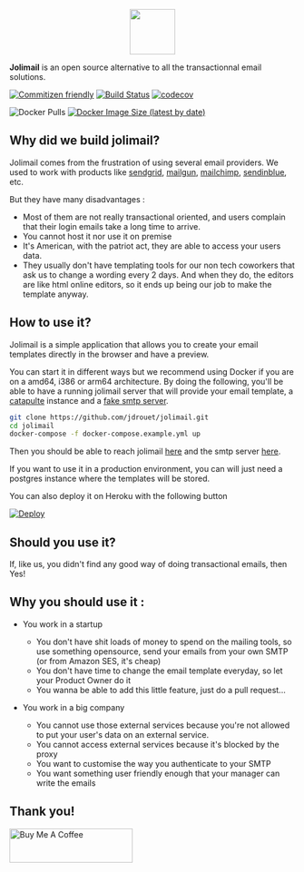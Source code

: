 <p align="center">
  <img height="80" src="https://raw.githubusercontent.com/jdrouet/jolimail/main/resources/logo.svg">
</p>

**Jolimail** is an open source alternative to all the transactionnal email solutions.

[![Commitizen friendly](https://img.shields.io/badge/commitizen-friendly-brightgreen.svg)](http://commitizen.github.io/cz-cli/)
[![Build Status](https://travis-ci.com/jdrouet/jolimail.svg?branch=main)](https://travis-ci.com/jdrouet/jolimail)
[![codecov](https://codecov.io/gh/jdrouet/jolimail/branch/mmain/graph/badge.svg)](https://codecov.io/gh/jdrouet/jolimail)

![Docker Pulls](https://img.shields.io/docker/pulls/jdrouet/jolimail)
[![Docker Image Size (latest by date)](https://img.shields.io/docker/image-size/jdrouet/jolimail?sort=date)](https://hub.docker.com/r/jdrouet/jolimail)

## Why did we build jolimail?

Jolimail comes from the frustration of using several email providers.
We used to work with products like [sendgrid](https://sendgrid.com/),
[mailgun](https://www.mailgun.com/), [mailchimp](https://mailchimp.com/), [sendinblue](https://www.sendinblue.com/), etc.

But they have many disadvantages :

- Most of them are not really transactional oriented, and users complain that their login emails take a long time to arrive.
- You cannot host it nor use it on premise
- It's American, with the patriot act, they are able to access your users data.
- They usually don't have templating tools for our non tech coworkers that ask us to change a wording every 2 days.
  And when they do, the editors are like html online editors, so it ends up being our job to make the template anyway.

## How to use it?

Jolimail is a simple application that allows you to create your email templates directly in the browser and have a preview.

You can start it in different ways but we recommend using Docker if you are on a amd64, i386 or arm64 architecture.
By doing the following, you'll be able to have a running jolimail server that will provide your email template, a [catapulte](https://github.com/jdrouet/catapulte) instance and a [fake smtp server](https://github.com/ReachFive/fake-smtp-server).

```bash
git clone https://github.com/jdrouet/jolimail.git
cd jolimail
docker-compose -f docker-compose.example.yml up
```

Then you should be able to reach jolimail [here](http://localhost:8080) and the smtp server [here](http://localhost:1080).

If you want to use it in a production environment, you can will just need a postgres instance where the templates will be stored.

You can also deploy it on Heroku with the following button

[![Deploy](https://www.herokucdn.com/deploy/button.svg)](https://heroku.com/deploy?template=https://github.com/jdrouet/jolimail)

## Should you use it?

If, like us, you didn't find any good way of doing transactional emails, then Yes!

## Why you should use it :

- You work in a startup

  - You don't have shit loads of money to spend on the mailing tools, so use something opensource, send your emails from your own SMTP (or from Amazon SES, it's cheap)
  - You don't have time to change the email template everyday, so let your Product Owner do it
  - You wanna be able to add this little feature, just do a pull request...

- You work in a big company

  - You cannot use those external services because you're not allowed to put your user's data on an external service.
  - You cannot access external services because it's blocked by the proxy
  - You want to customise the way you authenticate to your SMTP
  - You want something user friendly enough that your manager can write the emails

## Thank you!

<a href="https://www.buymeacoffee.com/jdrouet" target="_blank"><img src="https://cdn.buymeacoffee.com/buttons/v2/default-blue.png" alt="Buy Me A Coffee" style="height: 60px !important;width: 217px !important;" ></a>
